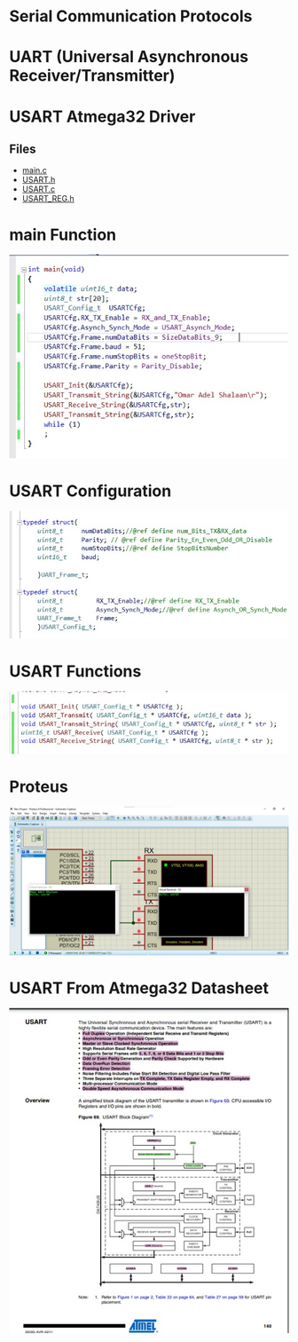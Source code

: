 # Serial Communication Protocols

# UART (Universal Asynchronous Receiver/Transmitter)

# USART Atmega32 Driver

## Files
- [main.c](./main.c)
- [USART.h](./ATmega_USART_Driver.h)
- [USART.c](./ATmega_USART_Driver.c)
- [USART_REG.h](./REG_Macros.h)

# main Function
![](./pic/main.jpg)
# USART Configuration
![](./pic/USART_Config.jpg)
# USART Functions
![](./pic/Functions.jpg)

# Proteus
![proteus](./pic/proteus.jpg)

# USART From Atmega32 Datasheet
[![](./pic/USART_Datasheet.jpg)](./USART.pdf)